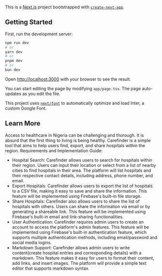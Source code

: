 This is a [Next.js](https://nextjs.org/) project bootstrapped with [`create-next-app`](https://github.com/vercel/next.js/tree/canary/packages/create-next-app).

## Getting Started

First, run the development server:

```bash
npm run dev
# or
yarn dev
# or
pnpm dev
# or
bun dev
```

Open [http://localhost:3000](http://localhost:3000) with your browser to see the result.

You can start editing the page by modifying `app/page.tsx`. The page auto-updates as you edit the file.

This project uses [`next/font`](https://nextjs.org/docs/basic-features/font-optimization) to automatically optimize and load Inter, a custom Google Font.

## Learn More
Access to healthcare in Nigeria can be challenging and thorough. It is absurd that the first thing to living is being healthy. Carefinder is a simple tool that aims to help users find, export, and share hospitals within the region. 
Requirements and Implementation Guide:
- Hospital Search: Carefinder allows users to search for hospitals within their region. Users can input their location or select from a list of nearby cities to find hospitals in their area. The platform will list hospitals and their respective contact details, including address, phone number, and email.
- Export Hospitals: Carefinder allows users to export the list of hospitals to a CSV file, making it easy to save and share the information. This feature will be implemented using Firebase's built-in file storage.
- Share Hospitals: Carefinder also allows users to share the list of hospitals with others. Users can share the information via email or by generating a shareable link. This feature will be implemented using Firebase's built-in email and link-sharing functionalities.
- User Authentication: Carefinder requires admin users to create an account to access the platform's admin features. This feature will be implemented using Firebase's built-in authentication feature, which supports multiple authentication methods, including email/password and social media logins.
- Markdown Support: Carefinder allows admin users to write content(create hospital entries and corresponding details) with a markdown. This feature makes it easy for users to format their content, add links, and insert images. The platform will provide a simple text editor that supports markdown syntax.
